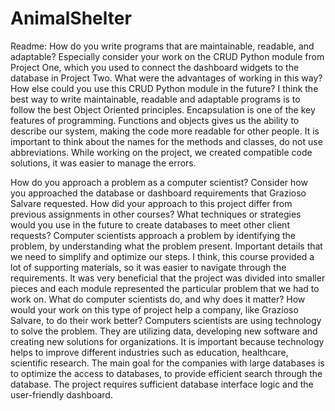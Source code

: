 # AnimalShelter
Readme:
How do you write programs that are maintainable, readable, and adaptable? Especially consider your work on the CRUD Python module from Project One, which you used to connect the dashboard widgets to the database in Project Two. What were the advantages of working in this way? How else could you use this CRUD Python module in the future?
I think the best way to write maintainable, readable and adaptable programs is to follow the best Object Oriented principles. Encapsulation is one of the key features of programming. Functions and objects gives us the ability to describe our system, making the code more readable for other people. It is important to think about the names for the methods and classes, do not use abbreviations. While working on the project, we created compatible code solutions, it was easier to manage the errors.

How do you approach a problem as a computer scientist? Consider how you approached the database or dashboard requirements that Grazioso Salvare requested. How did your approach to this project differ from previous assignments in other courses? What techniques or strategies would you use in the future to create databases to meet other client requests?
Computer scientists approach a problem by identifying the problem, by understanding what the problem present. Important details that we need to simplify and optimize our steps. I think, this course provided a lot of supporting materials, so it was easier to navigate through the requirements. It was very beneficial that the project was divided into smaller pieces and each module represented the particular problem that we had to work on. 
What do computer scientists do, and why does it matter? How would your work on this type of project help a company, like Grazioso Salvare, to do their work better?
Computers scientists are using technology to solve the problem. They are utilizing data, developing new software and creating new solutions for organizations. It is important because technology helps to improve different industries such as education, healthcare, scientific research. The main goal for the companies with large databases is to optimize the access to databases, to provide efficient search through the database. The project requires sufficient database interface logic and the user-friendly dashboard. 
